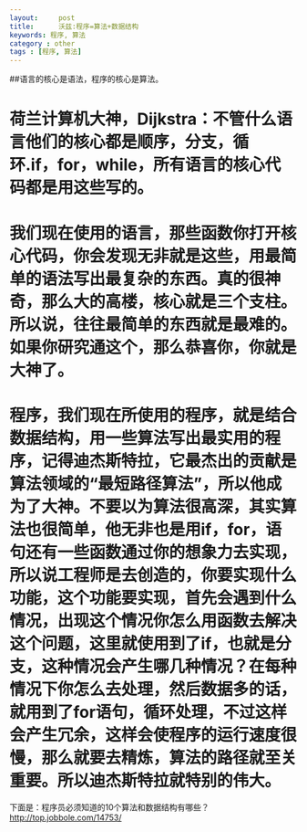 ```yaml
---
layout:     post
title:      沃兹:程序=算法+数据结构
keywords: 程序, 算法
category : other
tags : [程序, 算法]
---
```

##语言的核心是语法，程序的核心是算法。
<h1>荷兰计算机大神，Dijkstra：不管什么语言他们的核心都是顺序，分支，循环.if，for，while，所有语言的核心代码都是用这些写的。</h1>

<h1>
我们现在使用的语言，那些函数你打开核心代码，你会发现无非就是这些，用最简单的语法写出最复杂的东西。真的很神奇，那么大的高楼，核心就是三个支柱。所以说，往往最简单的东西就是最难的。如果你研究通这个，那么恭喜你，你就是大神了。</h1>

<h1>
程序，我们现在所使用的程序，就是结合数据结构，用一些算法写出最实用的程序，记得迪杰斯特拉，它最杰出的贡献是算法领域的“最短路径算法”，所以他成为了大神。不要以为算法很高深，其实算法也很简单，他无非也是用if，for，语句还有一些函数通过你的想象力去实现，所以说工程师是去创造的，你要实现什么功能，这个功能要实现，首先会遇到什么情况，出现这个情况你怎么用函数去解决这个问题，这里就使用到了if，也就是分支，这种情况会产生哪几种情况？在每种情况下你怎么去处理，然后数据多的话，就用到了for语句，循环处理，不过这样会产生冗余，这样会使程序的运行速度很慢，那么就要去精炼，算法的路径就至关重要。所以迪杰斯特拉就特别的伟大。</h1>

<p>下面是：程序员必须知道的10个算法和数据结构有哪些？<a href="http://top.jobbole.com/14753/">http://top.jobbole.com/14753/</a></p>
